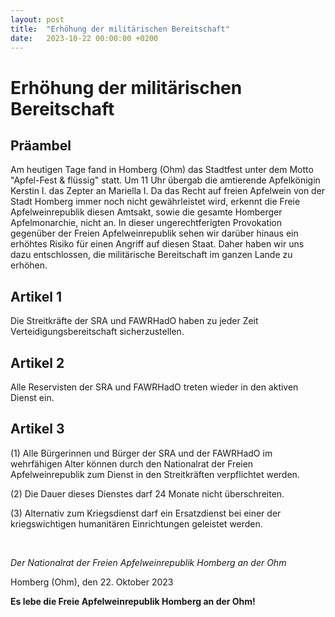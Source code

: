 ```yaml
---
layout: post
title:  "Erhöhung der militärischen Bereitschaft"
date:   2023-10-22 00:00:00 +0200
---
```

# Erhöhung der militärischen Bereitschaft

## Präambel

Am heutigen Tage fand in Homberg (Ohm) das Stadtfest unter dem Motto "Apfel-Fest & flüssig" statt. Um 11 Uhr übergab die amtierende Apfelkönigin Kerstin I. das Zepter an Mariella I.
Da das Recht auf freien Apfelwein von der Stadt Homberg immer noch nicht gewährleistet wird, erkennt die Freie Apfelweinrepublik diesen Amtsakt, sowie die gesamte Homberger Apfelmonarchie, nicht an.
In dieser ungerechtferigten Provokation gegenüber der Freien Apfelweinrepublik sehen wir darüber hinaus ein erhöhtes Risiko für einen Angriff auf diesen Staat.
Daher haben wir uns dazu entschlossen, die militärische Bereitschaft im ganzen Lande zu erhöhen.

## Artikel 1

Die Streitkräfte der SRA und FAWRHadO haben zu jeder Zeit Verteidigungsbereitschaft sicherzustellen.

## Artikel 2

Alle Reservisten der SRA und FAWRHadO treten wieder in den aktiven Dienst ein.

## Artikel 3

(1) Alle Bürgerinnen und Bürger der SRA und der FAWRHadO im wehrfähigen Alter können durch den Nationalrat der Freien Apfelweinrepublik zum Dienst in den Streitkräften verpflichtet werden.

(2) Die Dauer dieses Dienstes darf 24 Monate nicht überschreiten.

(3) Alternativ zum Kriegsdienst darf ein Ersatzdienst bei einer der kriegswichtigen humanitären Einrichtungen geleistet werden.

<br />

*Der Nationalrat der Freien Apfelweinrepublik Homberg an der Ohm*

Homberg (Ohm), den 22. Oktober 2023

**Es lebe die Freie Apfelweinrepublik Homberg an der Ohm!**